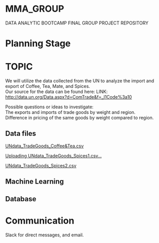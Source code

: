 # MMA_GROUP

DATA ANALYTIC BOOTCAMP FINAL GROUP PROJECT REPOSITORY    

# Planning Stage

# TOPIC   
We will utilize the data collected from the UN to analyze the import and export of Coffee, Tea, Mate, and Spices.   
Our source for the data can be found here: LINK: http://data.un.org/Data.aspx?d=ComTrade&f=_l1Code%3a10   

Possible questions or ideas to investigate:   
The exports and imports of trade goods by weight and region.   
Difference in pricing of the same goods by weight compared to region.   


## Data files
[UNdata_TradeGoods_Coffee&Tea.csv](https://github.com/ajsadowy/MMA_GROUP/files/8411796/UNdata_TradeGoods_Coffee.Tea.csv)

[Uploading UNdata_TradeGoods_Spices1.csv…]()

[UNdata_TradeGoods_Spices2.csv](https://github.com/ajsadowy/MMA_GROUP/files/8411806/UNdata_TradeGoods_Spices2.csv)

## Machine Learning


   
## Database   
   


# Communication
Slack for direct messages, and email.   
   
# 
